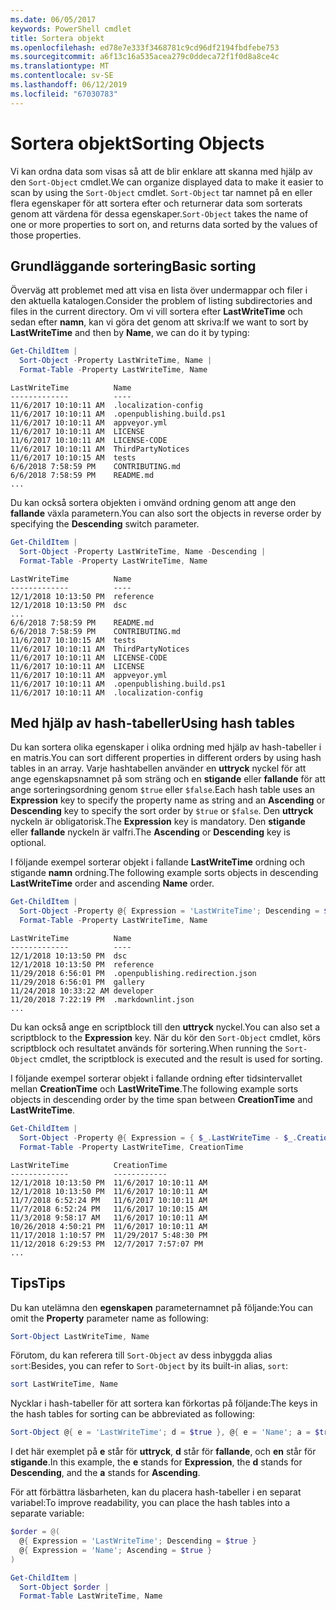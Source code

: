 ```yaml
---
ms.date: 06/05/2017
keywords: PowerShell cmdlet
title: Sortera objekt
ms.openlocfilehash: ed78e7e333f3468781c9cd96df2194fbdfebe753
ms.sourcegitcommit: a6f13c16a535acea279c0ddeca72f1f0d8a8ce4c
ms.translationtype: MT
ms.contentlocale: sv-SE
ms.lasthandoff: 06/12/2019
ms.locfileid: "67030783"
---
```

# <a name="sorting-objects"></a><span data-ttu-id="53ae6-103">Sortera objekt</span><span class="sxs-lookup"><span data-stu-id="53ae6-103">Sorting Objects</span></span>

<span data-ttu-id="53ae6-104">Vi kan ordna data som visas så att de blir enklare att skanna med hjälp av den `Sort-Object` cmdlet.</span><span class="sxs-lookup"><span data-stu-id="53ae6-104">We can organize displayed data to make it easier to scan by using the `Sort-Object` cmdlet.</span></span> <span data-ttu-id="53ae6-105">`Sort-Object` tar namnet på en eller flera egenskaper för att sortera efter och returnerar data som sorterats genom att värdena för dessa egenskaper.</span><span class="sxs-lookup"><span data-stu-id="53ae6-105">`Sort-Object` takes the name of one or more properties to sort on, and returns data sorted by the values of those properties.</span></span>

## <a name="basic-sorting"></a><span data-ttu-id="53ae6-106">Grundläggande sortering</span><span class="sxs-lookup"><span data-stu-id="53ae6-106">Basic sorting</span></span>

<span data-ttu-id="53ae6-107">Överväg att problemet med att visa en lista över undermappar och filer i den aktuella katalogen.</span><span class="sxs-lookup"><span data-stu-id="53ae6-107">Consider the problem of listing subdirectories and files in the current directory.</span></span>
<span data-ttu-id="53ae6-108">Om vi vill sortera efter **LastWriteTime** och sedan efter **namn**, kan vi göra det genom att skriva:</span><span class="sxs-lookup"><span data-stu-id="53ae6-108">If we want to sort by **LastWriteTime** and then by **Name**, we can do it by typing:</span></span>

```powershell
Get-ChildItem |
  Sort-Object -Property LastWriteTime, Name |
  Format-Table -Property LastWriteTime, Name
```

```output
LastWriteTime          Name
-------------          ----
11/6/2017 10:10:11 AM  .localization-config
11/6/2017 10:10:11 AM  .openpublishing.build.ps1
11/6/2017 10:10:11 AM  appveyor.yml
11/6/2017 10:10:11 AM  LICENSE
11/6/2017 10:10:11 AM  LICENSE-CODE
11/6/2017 10:10:11 AM  ThirdPartyNotices
11/6/2017 10:10:15 AM  tests
6/6/2018 7:58:59 PM    CONTRIBUTING.md
6/6/2018 7:58:59 PM    README.md
...
```

<span data-ttu-id="53ae6-109">Du kan också sortera objekten i omvänd ordning genom att ange den **fallande** växla parametern.</span><span class="sxs-lookup"><span data-stu-id="53ae6-109">You can also sort the objects in reverse order by specifying the **Descending** switch parameter.</span></span>

```powershell
Get-ChildItem |
  Sort-Object -Property LastWriteTime, Name -Descending |
  Format-Table -Property LastWriteTime, Name
```

```output
LastWriteTime          Name
-------------          ----
12/1/2018 10:13:50 PM  reference
12/1/2018 10:13:50 PM  dsc
...
6/6/2018 7:58:59 PM    README.md
6/6/2018 7:58:59 PM    CONTRIBUTING.md
11/6/2017 10:10:15 AM  tests
11/6/2017 10:10:11 AM  ThirdPartyNotices
11/6/2017 10:10:11 AM  LICENSE-CODE
11/6/2017 10:10:11 AM  LICENSE
11/6/2017 10:10:11 AM  appveyor.yml
11/6/2017 10:10:11 AM  .openpublishing.build.ps1
11/6/2017 10:10:11 AM  .localization-config
```

## <a name="using-hash-tables"></a><span data-ttu-id="53ae6-110">Med hjälp av hash-tabeller</span><span class="sxs-lookup"><span data-stu-id="53ae6-110">Using hash tables</span></span>

<span data-ttu-id="53ae6-111">Du kan sortera olika egenskaper i olika ordning med hjälp av hash-tabeller i en matris.</span><span class="sxs-lookup"><span data-stu-id="53ae6-111">You can sort different properties in different orders by using hash tables in an array.</span></span>
<span data-ttu-id="53ae6-112">Varje hashtabellen använder en **uttryck** nyckel för att ange egenskapsnamnet på som sträng och en **stigande** eller **fallande** för att ange sorteringsordning genom `$true` eller `$false`.</span><span class="sxs-lookup"><span data-stu-id="53ae6-112">Each hash table uses an **Expression** key to specify the property name as string and an **Ascending** or **Descending** key to specify the sort order by `$true` or `$false`.</span></span>
<span data-ttu-id="53ae6-113">Den **uttryck** nyckeln är obligatorisk.</span><span class="sxs-lookup"><span data-stu-id="53ae6-113">The **Expression** key is mandatory.</span></span>
<span data-ttu-id="53ae6-114">Den **stigande** eller **fallande** nyckeln är valfri.</span><span class="sxs-lookup"><span data-stu-id="53ae6-114">The **Ascending** or **Descending** key is optional.</span></span>

<span data-ttu-id="53ae6-115">I följande exempel sorterar objekt i fallande **LastWriteTime** ordning och stigande **namn** ordning.</span><span class="sxs-lookup"><span data-stu-id="53ae6-115">The following example sorts objects in descending **LastWriteTime** order and ascending **Name** order.</span></span>

```powershell
Get-ChildItem |
  Sort-Object -Property @{ Expression = 'LastWriteTime'; Descending = $true }, @{ Expression = 'Name'; Ascending = $true } |
  Format-Table -Property LastWriteTime, Name
```

```output
LastWriteTime          Name
-------------          ----
12/1/2018 10:13:50 PM  dsc
12/1/2018 10:13:50 PM  reference
11/29/2018 6:56:01 PM  .openpublishing.redirection.json
11/29/2018 6:56:01 PM  gallery
11/24/2018 10:33:22 AM developer
11/20/2018 7:22:19 PM  .markdownlint.json
...
```

<span data-ttu-id="53ae6-116">Du kan också ange en scriptblock till den **uttryck** nyckel.</span><span class="sxs-lookup"><span data-stu-id="53ae6-116">You can also set a scriptblock to the **Expression** key.</span></span>
<span data-ttu-id="53ae6-117">När du kör den `Sort-Object` cmdlet, körs scriptblock och resultatet används för sortering.</span><span class="sxs-lookup"><span data-stu-id="53ae6-117">When running the `Sort-Object` cmdlet, the scriptblock is executed and the result is used for sorting.</span></span>

<span data-ttu-id="53ae6-118">I följande exempel sorterar objekt i fallande ordning efter tidsintervallet mellan **CreationTime** och **LastWriteTime**.</span><span class="sxs-lookup"><span data-stu-id="53ae6-118">The following example sorts objects in descending order by the time span between **CreationTime** and **LastWriteTime**.</span></span>

```powershell
Get-ChildItem |
  Sort-Object -Property @{ Expression = { $_.LastWriteTime - $_.CreationTime }; Descending = $true } |
  Format-Table -Property LastWriteTime, CreationTime
```

```output
LastWriteTime          CreationTime
-------------          ------------
12/1/2018 10:13:50 PM  11/6/2017 10:10:11 AM
12/1/2018 10:13:50 PM  11/6/2017 10:10:11 AM
11/7/2018 6:52:24 PM   11/6/2017 10:10:11 AM
11/7/2018 6:52:24 PM   11/6/2017 10:10:15 AM
11/3/2018 9:58:17 AM   11/6/2017 10:10:11 AM
10/26/2018 4:50:21 PM  11/6/2017 10:10:11 AM
11/17/2018 1:10:57 PM  11/29/2017 5:48:30 PM
11/12/2018 6:29:53 PM  12/7/2017 7:57:07 PM
...
```

## <a name="tips"></a><span data-ttu-id="53ae6-119">Tips</span><span class="sxs-lookup"><span data-stu-id="53ae6-119">Tips</span></span>

<span data-ttu-id="53ae6-120">Du kan utelämna den **egenskapen** parameternamnet på följande:</span><span class="sxs-lookup"><span data-stu-id="53ae6-120">You can omit the **Property** parameter name as following:</span></span>

```powershell
Sort-Object LastWriteTime, Name
```

<span data-ttu-id="53ae6-121">Förutom, du kan referera till `Sort-Object` av dess inbyggda alias `sort`:</span><span class="sxs-lookup"><span data-stu-id="53ae6-121">Besides, you can refer to `Sort-Object` by its built-in alias, `sort`:</span></span>

```powershell
sort LastWriteTime, Name
```

<span data-ttu-id="53ae6-122">Nycklar i hash-tabeller för att sortera kan förkortas på följande:</span><span class="sxs-lookup"><span data-stu-id="53ae6-122">The keys in the hash tables for sorting can be abbreviated as following:</span></span>

```powershell
Sort-Object @{ e = 'LastWriteTime'; d = $true }, @{ e = 'Name'; a = $true }
```

<span data-ttu-id="53ae6-123">I det här exemplet på **e** står för **uttryck**, **d** står för **fallande**, och **en** står för **stigande**.</span><span class="sxs-lookup"><span data-stu-id="53ae6-123">In this example, the **e** stands for **Expression**, the **d** stands for **Descending**, and the **a** stands for **Ascending**.</span></span>

<span data-ttu-id="53ae6-124">För att förbättra läsbarheten, kan du placera hash-tabeller i en separat variabel:</span><span class="sxs-lookup"><span data-stu-id="53ae6-124">To improve readability, you can place the hash tables into a separate variable:</span></span>

```powershell
$order = @(
  @{ Expression = 'LastWriteTime'; Descending = $true }
  @{ Expression = 'Name'; Ascending = $true }
)

Get-ChildItem |
  Sort-Object $order |
  Format-Table LastWriteTime, Name
```
